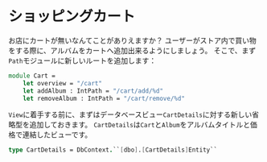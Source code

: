 # ショッピングカート

お店にカートが無いなんてことがありえますか？
ユーザーがストア内で買い物をする際に、アルバムをカートへ追加出来るようにしましょう。
そこで、まず`Path`モジュールに新しいルートを追加します：

```fsharp
module Cart =
    let overview = "/cart"
    let addAlbum : IntPath = "/cart/add/%d"
    let removeAlbum : IntPath = "/cart/remove/%d"
```

`View`に着手する前に、まずはデータベースビュー`CartDetails`に対する新しい省略型を追加しておきます。
`CartDetails`は`Cart`と`Album`をアルバムタイトルと価格で連結したビューです。

```fsharp
type CartDetails = DbContext.``[dbo].[CartDetails]Entity``
```
